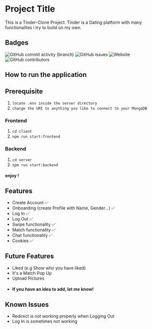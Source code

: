 
# Project Title

This is a Tinder-Clone Project. 
Tinder is a Dating platform with many functionalites i try to build on my own. 


## Badges


![GitHub commit activity (branch)](https://img.shields.io/github/commit-activity/m/darbeiter/tinder-clone/main)
![GitHub issues](https://img.shields.io/github/issues/darbeiter/tinder-clone)
![Website](https://img.shields.io/website?up_message=online&up_color=green&down_message=offline&down_color=red&url=https%3A%2F%2Fwww.dustinarbeiter.de)
![GitHub contributors](https://img.shields.io/github/contributors/darbeiter/tinder-clone)



## How to run the application

## Prerequisite
1. `locate .env inside the server directory`
2. `change the URI to anything you like to connect to your MongoDB`

### Frontend
1. `cd client`
2. `npm run start:frontend`
### Backend
1. `cd server`
2. `npm run start:backend`


#### enjoy !
## Features

- Create Account ✅
- Onboarding (create Profile with Name, Gender...) ✅
- Log In ✅
- Log Out ✅
- Swipe functionality ✅
- Match functionality ✅
- Chat functionality ✅
- Cookies ✅

## Future Features 

- Liked (e.g Show who you have liked)
- It's a Match Pop Up
- Upload Pictures
- #### If you have an idea to add, let me know!

## Known Issues

- Redirect is not working properly when Logging Out
- Log In is sometimes not working
